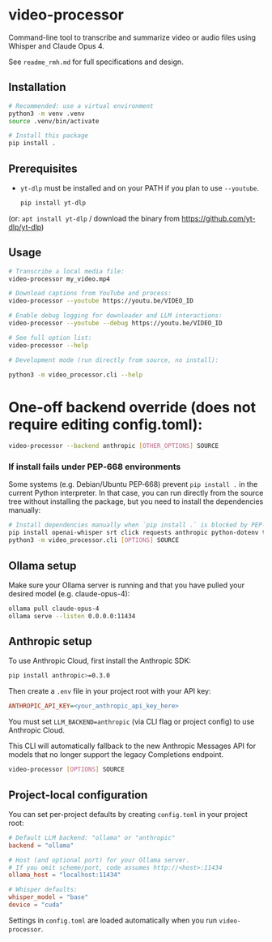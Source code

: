 # video-processor

Command-line tool to transcribe and summarize video or audio files using Whisper and Claude Opus 4.

See `readme_rmh.md` for full specifications and design.

## Installation

```bash
# Recommended: use a virtual environment
python3 -m venv .venv
source .venv/bin/activate

# Install this package
pip install .
```

## Prerequisites


- `yt-dlp` must be installed and on your PATH if you plan to use `--youtube`.
  ```bash
  pip install yt-dlp
  ```
(or: `apt install yt-dlp` / download the binary from https://github.com/yt-dlp/yt-dlp)


## Usage

```bash
# Transcribe a local media file:
video-processor my_video.mp4

# Download captions from YouTube and process:
video-processor --youtube https://youtu.be/VIDEO_ID

# Enable debug logging for downloader and LLM interactions:
video-processor --youtube --debug https://youtu.be/VIDEO_ID

# See full option list:
video-processor --help

# Development mode (run directly from source, no install):

python3 -m video_processor.cli --help
```

# One-off backend override (does not require editing config.toml):
```bash
video-processor --backend anthropic [OTHER_OPTIONS] SOURCE
```

### If install fails under PEP‑668 environments

Some systems (e.g. Debian/Ubuntu PEP‑668) prevent `pip install .` in the current Python interpreter.
In that case, you can run directly from the source tree without installing the package,
but you need to install the dependencies manually:
```bash
# Install dependencies manually when `pip install .` is blocked by PEP‑668
pip install openai-whisper srt click requests anthropic python-dotenv tomli yt-dlp
python3 -m video_processor.cli [OPTIONS] SOURCE
```

## Ollama setup

Make sure your Ollama server is running and that you have pulled your desired model (e.g. claude-opus-4):
```bash
ollama pull claude-opus-4
ollama serve --listen 0.0.0.0:11434
```

## Anthropic setup

To use Anthropic Cloud, first install the Anthropic SDK:
```bash
pip install anthropic>=0.3.0
```
Then create a `.env` file in your project root with your API key:
```ini
ANTHROPIC_API_KEY=<your_anthropic_api_key_here>
```
You must set `LLM_BACKEND=anthropic` (via CLI flag or project config) to use Anthropic Cloud.

This CLI will automatically fallback to the new Anthropic Messages API for models that no longer support the legacy Completions endpoint.
```bash
video-processor [OPTIONS] SOURCE
```

## Project-local configuration

You can set per-project defaults by creating `config.toml` in your project root:

```toml
# Default LLM backend: "ollama" or "anthropic"
backend = "ollama"

# Host (and optional port) for your Ollama server.
# If you omit scheme/port, code assumes http://<host>:11434
ollama_host = "localhost:11434"

# Whisper defaults:
whisper_model = "base"
device = "cuda"
```

Settings in `config.toml` are loaded automatically when you run `video-processor`.